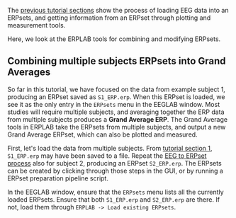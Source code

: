 The [previous tutorial sections](https://github.com/lucklab/erplab/wiki/ERPLAB-Tutorial#tutorial-table-of-contents) show the process of loading EEG data into an ERPsets, and getting information from an ERPset through plotting and measurement tools.

Here, we look at the ERPLAB tools for combining and modifying ERPsets.

## Combining multiple subjects ERPsets into Grand Averages
So far in this tutorial, we have focused on the data from example subject 1, producing an ERPset saved as `S1_ERP.erp`. When this ERPset is loaded, we see it as the only entry in the `ERPsets` menu in the EEGLAB window. Most studies will require multiple subjects, and averaging together the ERP data from multiple subjects produces a **Grand Average ERP**. The Grand Average tools in ERPLAB take the ERPsets from multiple subjects, and output a new Grand Average ERPset, which can also be plotted and measured.

First, let's load the data from multiple subjects. From [tutorial section 1](https://github.com/lucklab/erplab/wiki/Tutorial-1-EEG-to-ERPset), `S1_ERP.erp` may have been saved to a file. Repeat the [EEG to ERPset process](https://github.com/lucklab/erplab/wiki/Tutorial-1-EEG-to-ERPset#load-eeg-data-in-to-eeglab) also for subject 2, producing an ERPset `S2_ERP.erp`. The ERPsets can be created by clicking through those steps in the GUI, or by running a ERPset preparation pipeline script. 

In the EEGLAB window, ensure that the `ERPsets` menu lists all the currently loaded ERPsets. Ensure that both `S1_ERP.erp` and `S2_ERP.erp` are there. If not, load them through `ERPLAB -> Load existing ERPsets`. 